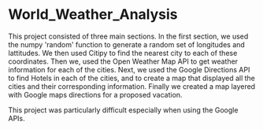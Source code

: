 # World_Weather_Analysis
This project consisted of three main sections. In the first section, we used the numpy 'random' function to generate a random set of longitudes and lattitudes. We then used Citipy to find the nearest city to each of these coordinates. Then we, used the Open Weather Map API to get weather information for each of the cities. Next, we used the Google Directions API to find Hotels in each of the cities, and to create a map that displayed all the cities and their corresponding information. Finally we created a map layered with Google maps directions for a proposed vacation.

This project was particularly difficult especially when using the Google APIs.
